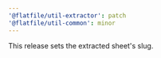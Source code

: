 ```yaml
---
'@flatfile/util-extractor': patch
'@flatfile/util-common': minor
---
```


This release sets the extracted sheet's slug.
